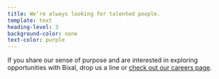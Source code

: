 ```yaml
---
title: We’re always looking for talented people.
template: text
heading-level: 3
background-color: none
text-color: purple
---
```


If you share our sense of purpose and are interested in exploring opportunities with Bixal, drop us a line or [check out our careers page](https://www.bixal.com/careers/).